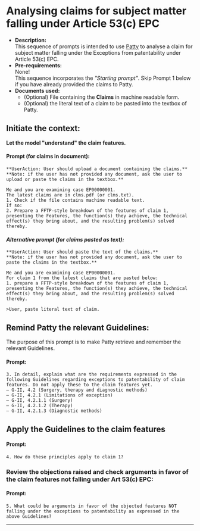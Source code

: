 # Analysing claims for subject matter falling under Article 53(c) EPC  
- **Description:**  
  This sequence of prompts is intended to use [Patty](https://chatgpt.com/g/g-67eba45560b08191a2dc76c46d82b4d3-patty) to analyse a claim for subject matter falling under the Exceptions from patentability under Article 53(c) EPC.
- **Pre-requirements:**  
None!  
This sequence incorporates the *"Starting prompt"*. Skip Prompt 1 below if you have already provided the claims to Patty.
- **Documents used:**
  - (Optional) File containing the **Claims** in machine readable form.
  - (Optional) the literal text of a claim to be pasted into the textbox of Patty.

## Initiate the context:  
**Let the model "understand" the claim features.**  

#### Prompt (for claims in document):
    **UserAction: User should upload a document containing the claims.**
    **Note: if the user has not provided any document, ask the user to upload or paste the claims in the textbox.**
    
    Me and you are examining case EP00000001.  
    The latest claims are in clms.pdf (or clms.txt).
    1. Check if the file contains machine readable text. 
    If so:
    2. Prepare a FFTP-style breakdown of the features of claim 1, presenting the Features, the function(s) they achieve, the technical effect(s) they bring about, and the resulting problem(s) solved thereby.

#### *Alternative prompt (for claims pasted as text):*   
    **UserAction: User should paste the text of the claims.**
    **Note: if the user has not provided any document, ask the user to paste the claims in the textbox.**  
    
    Me and you are examining case EP00000001.  
    For claim 1 from the latest claims that are pasted below:
    1. prepare a FFTP-style breakdown of the features of claim 1, presenting the Features, the function(s) they achieve, the technical effect(s) they bring about, and the resulting problem(s) solved thereby.

    >User, paste literal text of claim.

## Remind Patty the relevant Guidelines:  
The purpose of this prompt is to make Patty retrieve and remember the relevant Guidelines.  

#### Prompt: 

    3. In detail, explain what are the requirements expressed in the following Guidelines regarding exceptions to patentability of claim features. Do not apply these to the claim features yet.  
    – G-II, 4.2 (Surgery, therapy and diagnostic methods)  
    – G-II, 4.2.1 (Limitations of exception)  
    – G-II, 4.2.1.1 (Surgery)  
    – G-II, 4.2.1.2 (Therapy)  
    – G-II, 4.2.1.3 (Diagnostic methods)  

## Apply the Guidelines to the claim features  

#### Prompt: 
    4. How do these principles apply to claim 1?

### Review the objections raised and check arguments in favor of the claim features not falling under Art 53(c) EPC:

#### Prompt:  
    5. What could be arguments in favor of the objected features NOT falling under the exceptions to patentability as expressed in the above Guidelines?

    
----------------------------------
